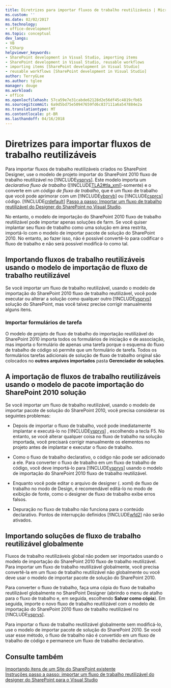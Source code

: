 ```yaml
---
title: Diretrizes para importar fluxos de trabalho reutilizáveis | Microsoft Docs
ms.custom: ''
ms.date: 02/02/2017
ms.technology:
- office-development
ms.topic: conceptual
dev_langs:
- VB
- CSharp
helpviewer_keywords:
- SharePoint development in Visual Studio, importing items
- SharePoint development in Visual Studio, reusable workflows
- importing items [SharePoint development in Visual Studio]
- reusable workflows [SharePoint development in Visual Studio]
author: TerryGLee
ms.author: tglee
manager: douge
ms.workload:
- office
ms.openlocfilehash: 57ca59e7e31cabde62128d2e56df45c4819cfb65
ms.sourcegitcommit: 6a9d5bd75e50947659fd6c837111a6a547884e2a
ms.translationtype: MT
ms.contentlocale: pt-BR
ms.lasthandoff: 04/16/2018
---
```

# <a name="guidelines-for-importing-reusable-workflows"></a>Diretrizes para importar fluxos de trabalho reutilizáveis
  Para importar fluxos de trabalho reutilizáveis criados no SharePoint Designer, use o modelo de projeto importar do SharePoint 2010 fluxo de trabalho reutilizável no [!INCLUDE[vsprvs](../sharepoint/includes/vsprvs-md.md)]. Este modelo importa um *declarativa* *fluxo de trabalho* ([!INCLUDE[TLA2#tla_xml](../sharepoint/includes/tla2sharptla-xml-md.md)]-somente) e o converte em um *código de fluxo de trabalho*, que é um fluxo de trabalho que você pode aprimorar com um [!INCLUDE[vbprvb](../sharepoint/includes/vbprvb-md.md)] ou [!INCLUDE[csprcs](../sharepoint/includes/csprcs-md.md)] código. [!INCLUDE[crdefault](../sharepoint/includes/crdefault-md.md)] [Passo a passo: Importar um fluxo de trabalho reutilizável do Designer do SharePoint no Visual Studio](../sharepoint/walkthrough-import-a-sharepoint-designer-reusable-workflow-into-visual-studio.md).  
  
 No entanto, o modelo de importação do SharePoint 2010 fluxo de trabalho reutilizável pode importar apenas soluções de farm. Se você quiser implantar seu fluxo de trabalho como uma solução em área restrita, importá-lo com o modelo de importar pacote de solução do SharePoint 2010. No entanto, ao fazer isso, não é possível convertê-lo para codificar o fluxo de trabalho e não será possível modificá-lo como tal.  
  
## <a name="importing-reusable-workflows-by-using-the-import-reusable-workflow-template"></a>Importando fluxos de trabalho reutilizáveis usando o modelo de importação de fluxo de trabalho reutilizável  
 Se você importar um fluxo de trabalho reutilizável, usando o modelo de importação do SharePoint 2010 fluxo de trabalho reutilizável, você pode executar ou alterar a solução como qualquer outro [!INCLUDE[vsprvs](../sharepoint/includes/vsprvs-md.md)] solução do SharePoint, mas você talvez precise corrigir manualmente alguns itens.  
  
### <a name="importing-task-forms"></a>Importar formulários de tarefa  
 O modelo de projeto de fluxo de trabalho do importação reutilizável do SharePoint 2010 importa todos os formulários de iniciação e de associação, mas importa o formulário de apenas uma tarefa porque o esquema do fluxo de trabalho de código só permite que um formulário de tarefa. Todos os formulários tarefas adicionais de solução de fluxo de trabalho original são colocados no **outros arquivos importados** pasta **Gerenciador de soluções**.  
  
## <a name="importing-reusable-workflows-by-using-the-import-sharepoint-2010-solution-package-template"></a>A importação de fluxos de trabalho reutilizáveis usando o modelo de pacote importação do SharePoint 2010 solução  
 Se você importar um fluxo de trabalho reutilizável, usando o modelo de importar pacote de solução do SharePoint 2010, você precisa considerar os seguintes problemas:  
  
-   Depois de importar o fluxo de trabalho, você pode imediatamente implantar e executá-lo no [!INCLUDE[vsprvs](../sharepoint/includes/vsprvs-md.md)] , escolhendo a tecla F5. No entanto, se você alterar qualquer coisa no fluxo de trabalho na solução importada, você precisará corrigir manualmente os elementos no projeto antes de implantar e executar o fluxo de trabalho.  
  
-   Como o fluxo de trabalho declarativo, o código não pode ser adicionado a ele. Para converter o fluxo de trabalho em um fluxo de trabalho de código, você deve importá-lo para [!INCLUDE[vsprvs](../sharepoint/includes/vsprvs-md.md)] usando o modelo de importação do SharePoint 2010 fluxo de trabalho reutilizável.  
  
-   Enquanto você pode editar o arquivo de designer (. xoml) de fluxo de trabalho no modo de Design, é recomendável editá-lo no modo de exibição de fonte, como o designer de fluxo de trabalho exibe erros falsos.  
  
-   Depuração no fluxo de trabalho não funciona para o conteúdo declarativo. Pontos de interrupção definidos [!INCLUDE[wfd2](../sharepoint/includes/wfd2-md.md)] não serão ativados.  
  
## <a name="importing-globally-reusable-workflow-solutions"></a>Importando soluções de fluxo de trabalho reutilizável globalmente  
 Fluxos de trabalho reutilizáveis global não podem ser importados usando o modelo de importação do SharePoint 2010 fluxo de trabalho reutilizável. Para importar um fluxo de trabalho reutilizável globalmente, você precisa convertê-la em um fluxo de trabalho reutilizável não globalmente ou você deve usar o modelo de importar pacote de solução do SharePoint 2010.  
  
 Para converter o fluxo de trabalho, faça uma cópia do fluxo de trabalho reutilizável globalmente no SharePoint Designer (abrindo o menu de atalho para o fluxo de trabalho e, em seguida, escolhendo **Salvar como cópia**). Em seguida, importe o novo fluxo de trabalho reutilizável com o modelo de importação do SharePoint 2010 fluxo de trabalho reutilizável no [!INCLUDE[vsprvs](../sharepoint/includes/vsprvs-md.md)].  
  
 Para importar o fluxo de trabalho reutilizável globalmente sem modificá-lo, use o modelo de importar pacote de solução do SharePoint 2010. Se você usar esse método, o fluxo de trabalho não é convertido em um fluxo de trabalho de código e permanece um fluxo de trabalho declarativo.  
  
## <a name="see-also"></a>Consulte também  
 [Importando itens de um Site do SharePoint existente](../sharepoint/importing-items-from-an-existing-sharepoint-site.md)   
 [Instruções passo a passo: importar um fluxo de trabalho reutilizável do designer do SharePoint para o Visual Studio](../sharepoint/walkthrough-import-a-sharepoint-designer-reusable-workflow-into-visual-studio.md)  
  
  